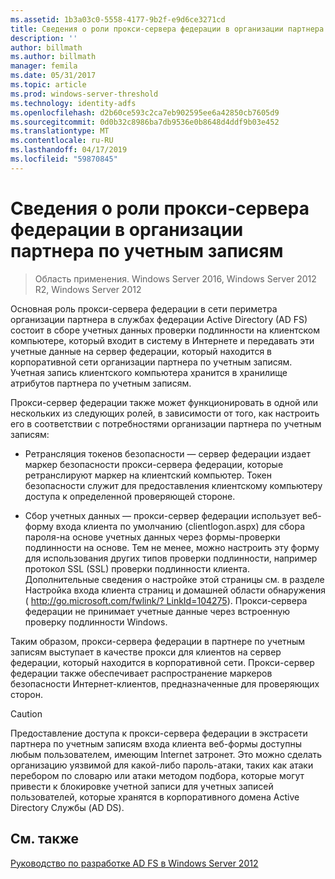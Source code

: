 ```yaml
---
ms.assetid: 1b3a03c0-5558-4177-9b2f-e9d6ce3271cd
title: Сведения о роли прокси-сервера федерации в организации партнера по учетным записям
description: ''
author: billmath
ms.author: billmath
manager: femila
ms.date: 05/31/2017
ms.topic: article
ms.prod: windows-server-threshold
ms.technology: identity-adfs
ms.openlocfilehash: d2b60ce593c2ca7eb902595ee6a42850cb7605d9
ms.sourcegitcommit: 0d0b32c8986ba7db9536e0b8648d4ddf9b03e452
ms.translationtype: MT
ms.contentlocale: ru-RU
ms.lasthandoff: 04/17/2019
ms.locfileid: "59870845"
---
```

# <a name="review-the-role-of-the-federation-server-proxy-in-the-account-partner"></a>Сведения о роли прокси-сервера федерации в организации партнера по учетным записям

>Область применения. Windows Server 2016, Windows Server 2012 R2, Windows Server 2012

Основная роль прокси-сервера федерации в сети периметра организации партнера в службах федерации Active Directory \(AD FS\) состоит в сборе учетных данных проверки подлинности на клиентском компьютере, который входит в систему в Интернете и передавать эти учетные данные на сервер федерации, который находится в корпоративной сети организации партнера по учетным записям. Учетная запись клиентского компьютера хранится в хранилище атрибутов партнера по учетным записям.  
  
Прокси-сервер федерации также может функционировать в одной или нескольких из следующих ролей, в зависимости от того, как настроить его в соответствии с потребностями организации партнера по учетным записям:  
  
-   Ретрансляция токенов безопасности — сервер федерации издает маркер безопасности прокси-сервера федерации, которые ретранслируют маркер на клиентский компьютер. Токен безопасности служит для предоставления клиентскому компьютеру доступа к определенной проверяющей стороне.  
  
-   Сбор учетных данных — прокси-сервер федерации использует веб-форму входа клиента по умолчанию \(clientlogon.aspx\) для сбора пароля\-на основе учетных данных через формы\-проверки подлинности на основе. Тем не менее, можно настроить эту форму для использования других типов проверки подлинности, например протокол SSL \(SSL\) проверки подлинности клиента. Дополнительные сведения о настройке этой страницы см. в разделе Настройка входа клиента страниц и домашней области обнаружения \( [http:\/\/go.microsoft.com\/fwlink\/? LinkId\=104275](https://go.microsoft.com/fwlink/?LinkId=104275)\). Прокси-сервера федерации не принимает учетные данные через встроенную проверку подлинности Windows.  
  
Таким образом, прокси-сервера федерации в партнере по учетным записям выступает в качестве прокси для клиентов на сервер федерации, который находится в корпоративной сети. Прокси-сервер федерации также обеспечивает распространение маркеров безопасности Интернет-клиентов, предназначенные для проверяющих сторон.  
  
> [!CAUTION]  
> Предоставление доступа к прокси-сервера федерации в экстрасети партнера по учетным записям входа клиента веб-формы доступны любым пользователем, имеющим Internet затронет. Это можно сделать организацию уязвимой для какой-либо пароль\-атаки, таких как атаки перебором по словарю или атаки методом подбора, которые могут привести к блокировке учетной записи для учетных записей пользователей, которые хранятся в корпоративного домена Active Directory Службы \(AD DS\).  
  

## <a name="see-also"></a>См. также
[Руководство по разработке AD FS в Windows Server 2012](AD-FS-Design-Guide-in-Windows-Server-2012.md)
